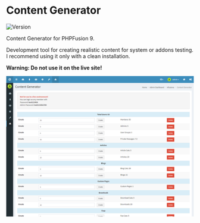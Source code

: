 # Content Generator

![Version](https://img.shields.io/badge/Version-1.1.6-blue.svg)

Content Generator for PHPFusion 9.

Development tool for creating realistic content for system or addons testing. I recommend using it only with a clean installation.

**Warning: Do not use it on the live site!**

![Preview](screenshot.png)
